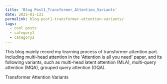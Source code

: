 ```yaml
---
title: 'Blog Post1_Transformer_Attention_Variants'
date: 2025-01-131
permalink: blog-post1-transformer-attention-variants/
tags:
  - cool posts
  - category1
  - category2
---
```


This blog mainly record my learning process of transformer attention part. Including multi-head attention in the 'Attention is all you need' paper, and its following variants, 
such as multi-head latent attention (MLA), multi-query attention (MQA), grouped query attention (GQA). 


Transformer Attention Variants
